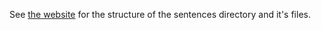 See [the website](https://developers.home-assistant.io/docs/voice/intent-recognition/template-sentence-syntax/) for the structure of the sentences directory and it's files.
